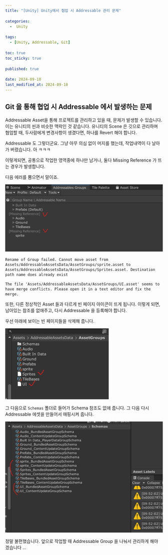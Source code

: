 ```yaml
---
title: "[Unity] Unity에서 협업 시 Addressable 관리 문제"

categories:
  -  Unity
  
tags:
  - [Unity, Addressable, Git]

toc: true
toc_sticky: true

published: true

date: 2024-09-10
last_modified_at: 2024-09-10
---
```


## Git 을 통해 협업 시 Addressable 에서 발생하는 문제

Addressable Asset을 통해 프로젝트를 관리하고 있을 때, 문제가 발생할 수 있습니다. 이는 유니티의 씬과 비슷한 맥락인 것 같습니다. 유니티의 Scene 은 깃으로 관리하며 협업할 때, 두사람에게 변경사항이 생겼다면, 하나를 Revert 해야 합니다.

Addressable 도 그렇더군요. 그냥  아무 의심 없이 머지를 했는데, 작업내역이 다 날아가 버렸습니다. 아 ㅋㅋㅋ

이렇게되면, 공통으로 작업한 영역중에 하나만 남거나, 둘다 Missing Reference 가 뜨는 경우가 발생합니다.

다음 에러를 뿜으면서 말이죠.

![](/images/Pasted%20image%2020240910095244.png)

```
Rename of Group failed. Cannot move asset from Assets/AddressableAssetsData/AssetGroups/sprite.asset to Assets/AddressableAssetsData/AssetGroups/Sprites.asset. Destination path name does already exist
```

```
The file 'Assets/AddressableAssetsData/AssetGroups/UI.asset' seems to have merge conflicts. Please open it in a text editor and fix the merge.
```

또한, 다른 정상적인 Asset 들과 다르게 빈 페이지 아이콘이 뜨게 됩니다. 이렇게 되면, 남아있는 참조를 없애주고, 다시 Addressable 을 등록해야 합니다.

우선 아래에 보이는 빈 페이지들을 삭제해 줍니다.

![](/images/Pasted%20image%2020240910095310.png)

그 다음으로 `Schemas` 폴더로 들어가 Schema 참조도 없애 줍니다. 그 다음 다시 Addressable 에셋을 만들어서 매핑시켜 줍니다.

![](/images/Pasted%20image%2020240910095335.png)

정말 불편했습니다. 앞으로 작업할 때 Addressable Group 을 나눠서 관리하게 해야 겠습니다 ...